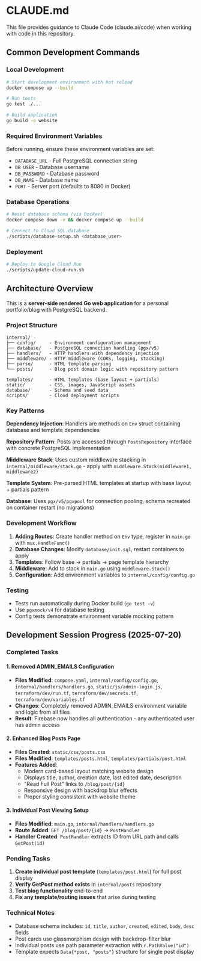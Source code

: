 # CLAUDE.md

This file provides guidance to Claude Code (claude.ai/code) when working with code in this repository.

## Common Development Commands

### Local Development
```bash
# Start development environment with hot reload
docker compose up --build

# Run tests
go test ./...

# Build application
go build -o website
```

### Required Environment Variables
Before running, ensure these environment variables are set:
- `DATABASE_URL` - Full PostgreSQL connection string
- `DB_USER` - Database username
- `DB_PASSWORD` - Database password  
- `DB_NAME` - Database name
- `PORT` - Server port (defaults to 8080 in Docker)

### Database Operations
```bash
# Reset database schema (via Docker)
docker compose down -v && docker compose up --build

# Connect to Cloud SQL database
./scripts/database-setup.sh <database_user>
```

### Deployment
```bash
# Deploy to Google Cloud Run
./scripts/update-cloud-run.sh
```

## Architecture Overview

This is a **server-side rendered Go web application** for a personal portfolio/blog with PostgreSQL backend.

### Project Structure
```
internal/
├── config/     - Environment configuration management
├── database/   - PostgreSQL connection handling (pgx/v5)
├── handlers/   - HTTP handlers with dependency injection
├── middleware/ - HTTP middleware (CORS, logging, stacking)
├── parse/      - HTML template parsing
└── posts/      - Blog post domain logic with repository pattern

templates/      - HTML templates (base layout + partials)
static/         - CSS, images, JavaScript assets
database/       - Schema and seed data
scripts/        - Cloud deployment scripts
```

### Key Patterns

**Dependency Injection**: Handlers are methods on `Env` struct containing database and template dependencies

**Repository Pattern**: Posts are accessed through `PostsRepository` interface with concrete PostgreSQL implementation

**Middleware Stack**: Uses custom middleware stacking in `internal/middleware/stack.go` - apply with `middleware.Stack(middleware1, middleware2)`

**Template System**: Pre-parsed HTML templates at startup with base layout + partials pattern

**Database**: Uses `pgx/v5/pgxpool` for connection pooling, schema recreated on container restart (no migrations)

### Development Workflow

1. **Adding Routes**: Create handler method on `Env` type, register in `main.go` with `mux.HandleFunc()`
2. **Database Changes**: Modify `database/init.sql`, restart containers to apply
3. **Templates**: Follow base → partials → page template hierarchy
4. **Middleware**: Add to stack in `main.go` using `middleware.Stack()`
5. **Configuration**: Add environment variables to `internal/config/config.go`

### Testing
- Tests run automatically during Docker build (`go test -v`)
- Use `pgxmock/v4` for database testing
- Config tests demonstrate environment variable mocking pattern

## Development Session Progress (2025-07-20)

### Completed Tasks
#### 1. Removed ADMIN_EMAILS Configuration
- **Files Modified**: `compose.yaml`, `internal/config/config.go`, `internal/handlers/handlers.go`, `static/js/admin-login.js`, `terraform/dev/run.tf`, `terraform/dev/secrets.tf`, `terraform/dev/variables.tf`
- **Changes**: Completely removed ADMIN_EMAILS environment variable and logic from all files
- **Result**: Firebase now handles all authentication - any authenticated user has admin access

#### 2. Enhanced Blog Posts Page
- **Files Created**: `static/css/posts.css`
- **Files Modified**: `templates/posts.html`, `templates/partials/post.html`
- **Features Added**:
  - Modern card-based layout matching website design
  - Displays title, author, creation date, last edited date, description
  - "Read Full Post" links to `/blog/post/{id}`
  - Responsive design with backdrop blur effects
  - Proper styling consistent with website theme

#### 3. Individual Post Viewing Setup
- **Files Modified**: `main.go`, `internal/handlers/handlers.go`
- **Route Added**: `GET /blog/post/{id}` -> `PostHandler`
- **Handler Created**: `PostHandler` extracts ID from URL path and calls `GetPost(id)`

### Pending Tasks
1. **Create individual post template** (`templates/post.html`) for full post display
2. **Verify GetPost method exists** in `internal/posts` repository
3. **Test blog functionality** end-to-end
4. **Fix any template/routing issues** that arise during testing

### Technical Notes
- Database schema includes: `id`, `title`, `author`, `created`, `edited`, `body`, `desc` fields
- Post cards use glassmorphism design with backdrop-filter blur
- Individual posts use path parameter extraction with `r.PathValue("id")`
- Template expects `Data{*post, "posts"}` structure for single post display